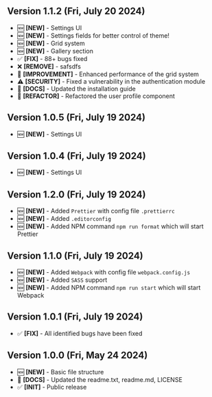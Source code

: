 ## Version 1.1.2 (Fri, July 20 2024)

- 🆕 **[NEW]** - Settings UI
- 🆕 **[NEW]** - Settings fields for better control of theme!
- 🆕 **[NEW]** - Grid system
- 🆕 **[NEW]** - Gallery section
- ✅ **[FIX]** - 88+ bugs fixed
- ❌ **[REMOVE]** - safsdfs
- 🚀 **[IMPROVEMENT]** - Enhanced performance of the grid system
- ⚠️ **[SECURITY]** - Fixed a vulnerability in the authentication module
- 📜 **[DOCS]** - Updated the installation guide
- 🔄 **[REFACTOR]** - Refactored the user profile component

## Version 1.0.5 (Fri, July 19 2024)

- 🆕 **[NEW]** - Settings UI

## Version 1.0.4 (Fri, July 19 2024)

- 🆕 **[NEW]** - Settings UI

## Version 1.2.0 (Fri, July 19 2024)

- 🆕 **[NEW]** - Added `Prettier` with config file `.prettierrc`
- 🆕 **[NEW]** - Added `.editorconfig`
- 🆕 **[NEW]** - Added NPM command `npm run format` which will start Prettier

## Version 1.1.0 (Fri, July 19 2024)

- 🆕 **[NEW]** - Added `Webpack` with config file `webpack.config.js`
- 🆕 **[NEW]** - Added `SASS` support
- 🆕 **[NEW]** - Added NPM command `npm run start` which will start Webpack

## Version 1.0.1 (Fri, July 19 2024)

- ✅ **[FIX]** - All identified bugs have been fixed

## Version 1.0.0 (Fri, May 24 2024)

- 🆕 **[NEW]** - Basic file structure
- 📜 **[DOCS]** - Updated the readme.txt, readme.md, LICENSE
- ✅ **[INIT]** - Public release
